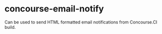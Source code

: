 # concourse-email-notify
Can be used to send HTML formatted email notifications from Concourse.CI build.
